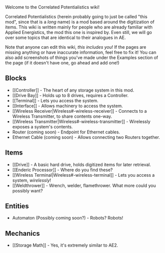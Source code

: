 Welcome to the Correlated Potentialistics wiki!


Correlated Potentialistics (herein probably going to just be called "this mod", since that is a *long* name) is a mod based around the digitization of items. This wiki is written mainly for people who are already familiar with Applied Energistics, the mod this one is inspired by. Even still, we will go over some topics that are identical to their analogues in AE.

Note that anyone can edit this wiki, *this includes you*! If the pages are missing anything or have inaccurate information, feel free to fix it! You can also add screenshots of things you've made under the Examples section of the page (if it doesn't have one, go ahead and add one!)

## Blocks

* [[Controller]] - The heart of any storage system in this mod.
* [[Drive Bay]] - Holds up to 8 drives, requires a Controller.
* [[Terminal]] - Lets you access the system.
* [[Interface]] - Allows machinery to access the system.
* [[Wireless Receiver|Wireless#-wireless-receiver]] - Connects to a Wireless Transmitter, to share contents one-way.
* [[Wireless Transmitter|Wireless#-wireless-transmitter]] - Wirelessly exposes a system's contents.
* Router (coming soon) - Endpoint for Ethernet cables.
* Ethernet Cable (coming soon) - Allows connecting two Routers together.

## Items

* [[Drive]] - A basic hard drive, holds digitized items for later retrieval.
* [[Enderic Processor]] - Where do you find these?
* [[Wireless Terminal|Wireless#-wireless-terminal]] - Lets you access a system, *wirelessly*!
* [[Weldthrower]] - Wrench, welder, flamethrower. What more could you possibly want?

## Entities

* Automaton (Possibly coming soon?) - Robots? Robots!

## Mechanics

* [[Storage Math]] - Yes, it's extremely similar to AE2.